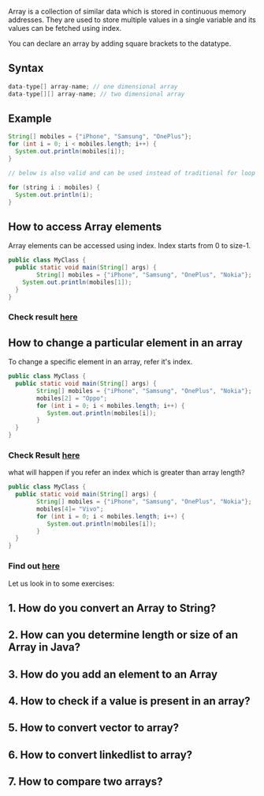 Array is a collection of similar data which is stored in continuous memory addresses. They are used to store multiple values in a single variable and its values can be fetched using index. 

You can declare an array by adding square brackets to the datatype. 

## Syntax

```java
data-type[] array-name; // one dimensional array
data-type[][] array-name; // two dimensional array
```
## Example

```java
String[] mobiles = {"iPhone", "Samsung", "OnePlus"};
for (int i = 0; i < mobiles.length; i++) {
  System.out.println(mobiles[i]);
}

// below is also valid and can be used instead of traditional for loop

for (string i : mobiles) {
  System.out.println(i);
}

```

## How to access Array elements

Array elements can be accessed using index. Index starts from 0 to size-1.

```java
public class MyClass {
  public static void main(String[] args) {
        String[] mobiles = {"iPhone", "Samsung", "OnePlus", "Nokia"};
    System.out.println(mobiles[1]);
  }
}
```
### Check result [here](https://onecompiler.com/java/3vk37b86f)

## How to change a particular element in an array

To change a specific element in an array, refer it's index. 


```java
public class MyClass {
  public static void main(String[] args) {
        String[] mobiles = {"iPhone", "Samsung", "OnePlus", "Nokia"};
        mobiles[2] = "Oppo";
        for (int i = 0; i < mobiles.length; i++) {
           System.out.println(mobiles[i]);
        }
  }
}
```
### Check Result [here](https://onecompiler.com/java/3vk37wdrv)

what will happen if you refer an index which is greater than array length?

```java
public class MyClass {
  public static void main(String[] args) {
        String[] mobiles = {"iPhone", "Samsung", "OnePlus", "Nokia"};
        mobiles[4]= "Vivo";
        for (int i = 0; i < mobiles.length; i++) {
           System.out.println(mobiles[i]);
        }
  }
}
```
### Find out [here](https://onecompiler.com/java/3vk38cj9f)

Let us look in to some exercises:

## 1. How do you convert an Array to String?

## 2. How can you determine length or size of an Array in Java?

## 3. How do you add an element to an Array

## 4. How to check if a value is present in an array?

## 5. How to convert vector to array?

## 6. How to convert linkedlist to array?

## 7. How to compare two arrays?
